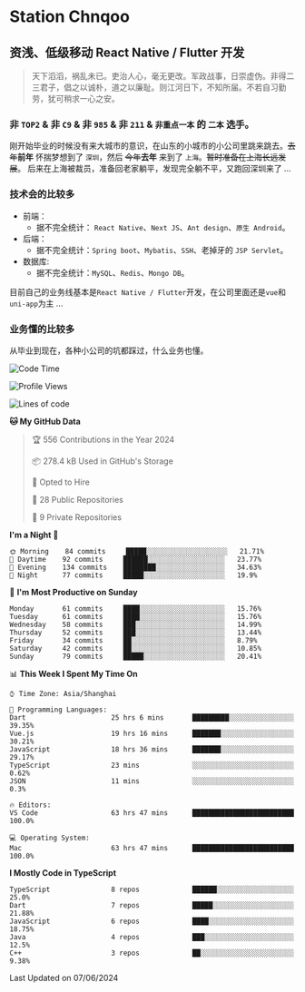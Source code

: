 # Station Chnqoo

## 资浅、低级移动 React Native / Flutter 开发

> 天下滔滔，祸乱未已。吏治人心，毫无更改。军政战事，日崇虚伪。非得二三君子，倡之以诚朴，道之以廉耻。则江河日下，不知所届。不若自习勤劳，犹可稍求一心之安。

### 非 `TOP2` & 非 `C9` & 非 `985` & 非 `211` & `非重点一本` 的 `二本` 选手。

刚开始毕业的时候没有来大城市的意识，在山东的小城市的小公司里跳来跳去。~~去年~~**前年** 怀揣梦想到了 `深圳`，然后 ~~今年~~**去年** 来到了 `上海`。~~暂时准备在上海长远发展~~。
后来在上海被裁员，准备回老家躺平，发现完全躺不平，又跑回深圳来了 ...

### 技术会的比较多

- 前端：
  - 据不完全统计： `React Native`、`Next JS`、`Ant design`、`原生 Android`。
- 后端：
  - 据不完全统计：`Spring boot`、`Mybatis`、`SSH`、老掉牙的 `JSP Servlet`。
- 数据库:
  - 据不完全统计：`MySQL`、`Redis`、`Mongo DB`。

目前自己的业务线基本是`React Native / Flutter`开发，在公司里面还是`vue`和`uni-app`为主 ...

### 业务懂的比较多

从毕业到现在，各种小公司的坑都踩过，什么业务也懂。

<!--START_SECTION:waka-->
![Code Time](http://img.shields.io/badge/Code%20Time-5%2C318%20hrs%2010%20mins-blue)

![Profile Views](http://img.shields.io/badge/Profile%20Views-10-blue)

![Lines of code](https://img.shields.io/badge/From%20Hello%20World%20I%27ve%20Written-260%20Thousand%20lines%20of%20code-blue)

**🐱 My GitHub Data** 

> 🏆 556 Contributions in the Year 2024
 > 
> 📦 278.4 kB Used in GitHub's Storage 
 > 
> 💼 Opted to Hire
 > 
> 📜 28 Public Repositories 
 > 
> 🔑 9 Private Repositories  
 > 
**I'm a Night 🦉** 

```text
🌞 Morning    84 commits     █████░░░░░░░░░░░░░░░░░░░░   21.71% 
🌆 Daytime    92 commits     ██████░░░░░░░░░░░░░░░░░░░   23.77% 
🌃 Evening    134 commits    ████████░░░░░░░░░░░░░░░░░   34.63% 
🌙 Night      77 commits     █████░░░░░░░░░░░░░░░░░░░░   19.9%

```
📅 **I'm Most Productive on Sunday** 

```text
Monday       61 commits     ████░░░░░░░░░░░░░░░░░░░░░   15.76% 
Tuesday      61 commits     ████░░░░░░░░░░░░░░░░░░░░░   15.76% 
Wednesday    58 commits     ███░░░░░░░░░░░░░░░░░░░░░░   14.99% 
Thursday     52 commits     ███░░░░░░░░░░░░░░░░░░░░░░   13.44% 
Friday       34 commits     ██░░░░░░░░░░░░░░░░░░░░░░░   8.79% 
Saturday     42 commits     ██░░░░░░░░░░░░░░░░░░░░░░░   10.85% 
Sunday       79 commits     █████░░░░░░░░░░░░░░░░░░░░   20.41%

```


📊 **This Week I Spent My Time On** 

```text
⌚︎ Time Zone: Asia/Shanghai

💬 Programming Languages: 
Dart                     25 hrs 6 mins       █████████░░░░░░░░░░░░░░░░   39.35% 
Vue.js                   19 hrs 16 mins      ███████░░░░░░░░░░░░░░░░░░   30.21% 
JavaScript               18 hrs 36 mins      ███████░░░░░░░░░░░░░░░░░░   29.17% 
TypeScript               23 mins             ░░░░░░░░░░░░░░░░░░░░░░░░░   0.62% 
JSON                     11 mins             ░░░░░░░░░░░░░░░░░░░░░░░░░   0.3%

🔥 Editors: 
VS Code                  63 hrs 47 mins      █████████████████████████   100.0%

💻 Operating System: 
Mac                      63 hrs 47 mins      █████████████████████████   100.0%

```

**I Mostly Code in TypeScript** 

```text
TypeScript               8 repos             ██████░░░░░░░░░░░░░░░░░░░   25.0% 
Dart                     7 repos             █████░░░░░░░░░░░░░░░░░░░░   21.88% 
JavaScript               6 repos             ████░░░░░░░░░░░░░░░░░░░░░   18.75% 
Java                     4 repos             ███░░░░░░░░░░░░░░░░░░░░░░   12.5% 
C++                      3 repos             ██░░░░░░░░░░░░░░░░░░░░░░░   9.38%

```



 Last Updated on 07/06/2024
<!--END_SECTION:waka-->

<!---
ChenqiaoStation/ChenqiaoStation is a ✨ special ✨ repository because its `README.md` (this file) appears on your GitHub profile.
You can click the Preview link to take a look at your changes.
--->
